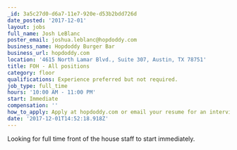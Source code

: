 ```yaml
---
_id: 3a5c27d0-d6a7-11e7-920e-d53b2bdd726d
date_posted: '2017-12-01'
layout: jobs
full_name: Josh LeBlanc
poster_email: joshua.leblanc@hopdoddy.com
business_name: Hopdoddy Burger Bar
business_url: hopdoddy.com
location: '4615 North Lamar Blvd., Suite 307, Austin, TX 78751'
title: FOH - All positions
category: floor
qualifications: Experience preferred but not required.
job_type: full_time
hours: '10:00 AM - 11:00 PM'
start: Immediate
compensation: ''
how_to_apply: Apply at hopdoddy.com or email your resume for an interview.
date: '2017-12-01T14:52:18.918Z'
---
```

Looking for full time front of the house staff to start immediately.
